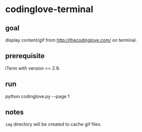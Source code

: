 # codinglove-terminal

## goal

display content/gif from http://thecodinglove.com/ on terminal.

## prerequisite

iTerm with version >= 2.9.

## run

python codinglove.py --page 1

## notes

```img``` directory will be created to cache gif files.
